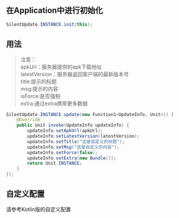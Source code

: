 ## 在Application中进行初始化

```java
SilentUpdate.INSTANCE.init(this);
```


## 用法
> 注意：<br>
apkUrl：服务器提供的apk下载地址<br>
latestVersion：服务器返回客户端的最新版本号<br>
title:提示的标题<br>
msg:提示的内容<br>
isForce:是否强制<br>
extra:通过extra携带更多数据<br>

```java
SilentUpdate.INSTANCE.update(new Function1<UpdateInfo, Unit>() {
    @Override
    public Unit invoke(UpdateInfo updateInfo) {
        updateInfo.setApkUrl(apkUrl);
        updateInfo.setLatestVersion(latestVersion);
        updateInfo.setTitle("这是自定义的标题");
        updateInfo.setMsg("这是自定义的内容");
        updateInfo.setForce(false);
        updateInfo.setExtra(new Bundle());
        return Unit.INSTANCE;
    }
});
```

## 自定义配置
请参考Kotlin版的自定义配置
